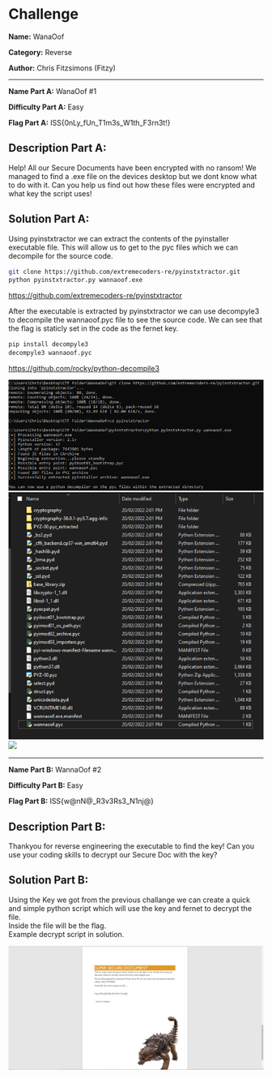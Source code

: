 # Challenge

**Name:** WanaOof

**Category:** Reverse

**Author:** Chris Fitzsimons (Fitzy)

---

**Name Part A:** WanaOof #1

**Difficulty Part A:** Easy

**Flag Part A:** ISS{0nLy_fUn_T1m3s_W1th_F3rn3t!}

## **Description Part A:**

Help! All our Secure Documents have been encrypted with no ransom! We managed to find a .exe file on the devices desktop but we dont know what to do with it. Can you help us find out how these files were encrypted and what key the script uses!  

## **Solution Part A:**

Using pyinstxtractor we can extract the contents of the pyinstaller executable file. This will allow us to get to the pyc files which we can decompile for the source code.  
```bash
git clone https://github.com/extremecoders-re/pyinstxtractor.git  
python pyinstxtractor.py wannaoof.exe  
```
https://github.com/extremecoders-re/pyinstxtractor  

After the executable is extracted by pyinstxtractor we can use decompyle3 to decompile the wannaoof.pyc file to see the source code. We can see that the flag is staticly set in the code as the fernet key.  
```bash
pip install decompyle3  
decompyle3 wannaoof.pyc  
```
https://github.com/rocky/python-decompile3  

![](solution/pyinstxtractor1.PNG)
![](solution/pyinstxtractor2.PNG)
![](solution/decompile3.PNG)

---

**Name Part B:** WannaOof #2

**Difficulty Part B:** Easy

**Flag Part B:** ISS{w@nN@_R3v3Rs3_N1nj@}  

## **Description Part B:**

Thankyou for reverse engineering the executable to find the key! Can you use your coding skills to decrypt our Secure Doc with the key?

## **Solution Part B:**

Using the Key we got from the previous challange we can create a quick and simple python script which will use the key and fernet to decrypt the file.  
Inside the file will be the flag.  
Example decrypt script in solution.  

![](solution/pdf.PNG)

